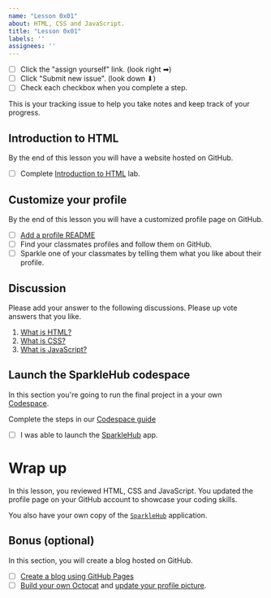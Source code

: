 ```yaml
---
name: "Lesson 0x01"
about: HTML, CSS and JavaScript.
title: "Lesson 0x01"
labels: ''
assignees: ''
---
```


* [ ] Click the "assign yourself" link. (look right ➡)
* [ ] Click "Submit new issue". (look down ⬇) 
* [ ] Check each checkbox when you complete a step.

This is your tracking issue to help you take notes and keep track of your
progress.

## Introduction to HTML

By the end of this lesson you will have a website hosted on GitHub.

* [ ] Complete [Introduction to HTML](https://lab.github.com/githubtraining/introduction-to-html) lab.

## Customize your profile

By the end of this lesson you will have a customized profile page on GitHub.

* [ ] [Add a profile README][profile_readme]
* [ ] Find your classmates profiles and follow them on GitHub.
* [ ] Sparkle one of your classmates by telling them what you like about their profile.

## Discussion

Please add your answer to the following discussions. Please up vote answers that
you like.

1. [What is HTML?](https://github.com/CodeChica/plus-plus/discussions/30)
1. [What is CSS?](https://github.com/CodeChica/plus-plus/discussions/31)
1. [What is JavaScript?](https://github.com/CodeChica/plus-plus/discussions/32)

## Launch the SparkleHub codespace

In this section you're going to run the final project in a your own [Codespace](https://github.com/codespaces).

Complete the steps in our [Codespace guide](http://localhost:4000/plus-plus/guides/github.html#codespaces)

* [ ] I was able to launch the [SparkleHub](https://github.com/codechica/SparkleHub) app.

# Wrap up

In this lesson, you reviewed HTML, CSS and JavaScript. You updated the profile page on your GitHub account to showcase your coding skills.

You also have your own copy of the [`SparkleHub`](https://github.com/CodeChica/SparkleHub) application.

## Bonus (optional)

In this section, you will create a blog hosted on GitHub.

* [ ] [Create a blog using GitHub Pages][gh_pages]
* [ ] [Build your own Octocat][my_octocat] and [update your profile picture][profile_picture].

[gh_pages]: https://lab.github.com/githubtraining/github-pages
[my_octocat]: https://myoctocat.com/
[profile_picture]: https://github.com/settings/profile
[profile_readme]: https://docs.github.com/en/github/setting-up-and-managing-your-github-profile/customizing-your-profile/managing-your-profile-readme#adding-a-profile-readme
